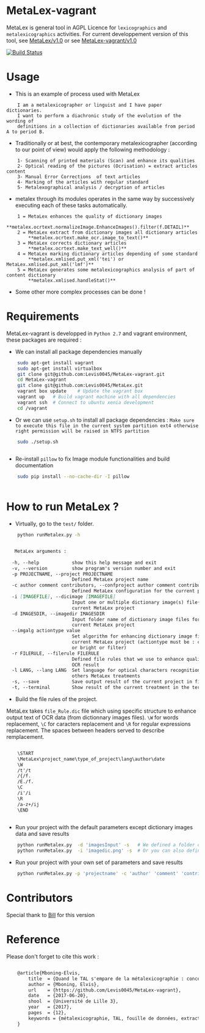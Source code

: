 # MetaLex-vagrant 
MetaLex is general tool in AGPL Licence for `lexicographics` and `metalexicographics` activities.
For current developpement version of this tool, see [MetaLex/v1.0](https://github.com/Levis0045/MetaLex/tree/v1.0) 
or see [MetaLex-vagrant/v1.0](https://github.com/Levis0045/MetaLex-vagrant/tree/v1.0)


[![Build Status](https://travis-ci.org/claroline/Distribution.svg?branch=master)](mteprojet.fr/MetaLex-vagrant)


# Usage


- This is an example of process used with MetaLex 

```
    I am a metalexicographer or linguist and I have paper dictionaries. 
    I want to perform a diachronic study of the evolution of the wording of 
    definitions in a collection of dictionaries available from period A to period B.
```

- Traditionally or at best, the contemporary metalexicographer (according to our point of view)
  would apply the following methodology :
  
```
    1- Scanning of printed materials (Scan) and enhance its qualities
    2- Optical reading of the pictures (Ocrisation) = extract articles content 
    3- Manual Error Corrections  of text articles                   
    4- Marking of the articles with regular standard                 
    5- Metalexographical analysis / decryption of articles 
```

- metalex through its modules operates in the same way by successively executing 
  each of these tasks automatically.
  
```
    1 = MetaLex enhances the quality of dictionary images 
        **metalex.ocrtext.normalizeImage.EnhanceImages().filter(f.DETAIL)**
    2 = MetaLex extract from dictionary images all dictionary articles 
        **metalex.ocrtext.make_ocr.image_to_text()**
    3 = MetaLex corrects dictionary articles 
        **metalex.ocrtext.make_text_well()**
    4 = MetaLex marking dictionary articles depending of some standard 
        **metalex.xmlised.put_xml('tei') or MetaLex.xmlised.put_xml('lmf')**
    5 = MetaLex generates some metalexicographics analysis of part of content dictionary 
        **metalex.xmlised.handleStat()**
```

- Some other more complex processes can be done !


# Requirements

MetaLex-vagrant is developped in `Python 2.7` and vagrant environment, these packages are required :

- We can install all package dependencies manually

```sh
    sudo apt-get install vagrant
    sudo apt-get install virtualbox
    git clone git@github.com:Levis0045/MetaLex-vagrant.git
    cd MetaLex-vagrant
    git clone git@github.com:Levis0045/MetaLex.git
    vagrant box update    # Update the vagrant box
    vagrant up   # Build vagrant machine with all dependencies
    vagrant ssh  # Connect to ubuntu xenia development
    cd /vagrant

```

- Or we can use `setup.sh` to install all package dependencies : `Make sure to execute this file in the current system partition ext4 otherwise right permission will be raised in NTFS partition`
  
```sh
    sudo ./setup.sh
    
```

- Re-install `pillow` to fix Image module functionalities and build documentation 
  
```sh
    sudo pip install --no-cache-dir -I pillow
    
```

# How to run MetaLex ?

- Virtually, go to the  `test/` folder. 
  
```sh
    python runMetalex.py -h

```

```md

   MetaLex arguments :
   
  -h, --help            show this help message and exit
  -v, --version         show program's version number and exit
  -p PROJECTNAME, --project PROJECTNAME
                        Defined MetaLex project name
  -c author comment contributors, --confproject author comment contributors
                        Defined MetaLex configuration for the current project
  -i [IMAGEFILE], --dicimage [IMAGEFILE]
                        Input one or multiple dictionary image(s) file(s) for
                        current MetaLex project
  -d IMAGESDIR, --imagedir IMAGESDIR
                        Input folder name of dictionary image files for
                        current MetaLex project
  --imgalg actiontype value
                        Set algorithm for enhancing dictionary image files for
                        current MetaLex project (actiontype must be : constrat
                        or bright or filter)
  -r FILERULE, --filerule FILERULE
                        Defined file rules that we use to enhance quality of
                        OCR result
  -l LANG, --lang LANG  Set language for optical characters recognition and
                        others MetaLex treatments
  -s, --save            Save output result of the current project in files
  -t, --terminal        Show result of the current treatment in the terminal

```


- Build the file rules of the project. 


MetaLex takes `file_Rule.dic` file which using  specific structure to enhance output text of OCR data (from dictionnary images files). `\W` for words replacement, `\C` for caracters replacement and `\R`  for regular expressions replacement. The spaces between headers served to describe remplacement.

```md

    \START
    \MetaLex\project_name\type_of_project\lang\author\date
    \W
    /t'/t
    /{/f.
    /E./f.
    \C
    /i'/i
    \R
    /a-z+/ij
    \END
    
```

- Run your project with the default parameters except dictionary images data and save results


```sh
    python runMetalex.py  -d 'imagesInput' -s   # We defined a folder containing dictionnary images for current treatment 
    python runMetalex.py  -i 'imagedic.png' -s  # Or you can also defined a single dictionnary image
```

- Run your project with your own set of parameters and save results


```sh
    python runMetalex.py -p 'projectname' -c 'author' 'comment' 'contributors' -d 'imagesInput' -r 'file_Rule.dic' -l 'fra' -s
```

# Contributors

Special thank to [Bill](https://github.com/billmetangmo) for this version


# Reference

Please don't forget to cite this work :

```latex

    @article{Mboning-Elvis,
        title  = {Quand le TAL s'empare de la métalexicographie : conception d'un outil pour le métalexicographe},
        author = {Mboning, Elvis},
        url    = {https://github.com/Levis0045/MetaLex-vagrant},
        date   = {2017-06-20},
        shool  = {Université de Lille 3},
        year   = {2017},
        pages  = {12},
        keywords = {métalexicographie, TAL, fouille de données, extraction d'information, lecture optique, lexicographie, Xmlisation, DTD}
    }
    
```


